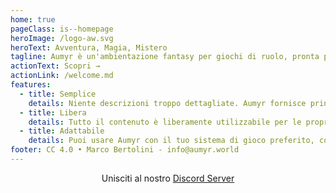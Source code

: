 ```yaml
---
home: true
pageClass: is--homepage
heroImage: /logo-aw.svg
heroText: Avventura, Magia, Mistero
tagline: Aumyr è un'ambientazione fantasy per giochi di ruolo, pronta per le tue avventure.
actionText: Scopri →
actionLink: /welcome.md
features:
  - title: Semplice
    details: Niente descrizioni troppo dettagliate. Aumyr fornisce principalmente spunti per luoghi, personaggi e possibili avventure, adatti a stimolare la creatività del Master e dei giocatori.
  - title: Libera
    details: Tutto il contenuto è liberamente utilizzabile per le proprie avventure. Non ci sono riferimenti a sistemi specifici, ma può essere utile ad alcuni Master che cercano materiale originale o idee per le loro sessioni.
  - title: Adattabile
    details: Puoi usare Aumyr con il tuo sistema di gioco preferito, come d20™, Dungeons & Dragons®, Pathfinder®, Labyrinth Lord, FATE... i contenuti possono essere riportati in ogni sistema e in ogni mondo già esistente.
footer: CC 4.0 • Marco Bertolini - info@aumyr.world
---
```


<p align="center" style="margin:0">
Unisciti al nostro <a href="https://discord.gg/HP9bA4Z" target="_blank" rel="noopener"> Discord Server</a>
</p>
